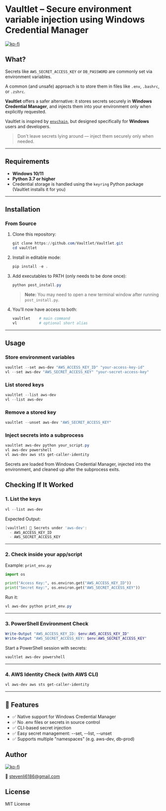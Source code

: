# Vaultlet – Secure environment variable injection using Windows Credential Manager
[![ko-fi](https://ko-fi.com/img/githubbutton_sm.svg)](https://ko-fi.com/F1F61CA6GG)
## What?

Secrets like `AWS_SECRET_ACCESS_KEY` or `DB_PASSWORD` are commonly set via environment variables.

A common (and unsafe) approach is to store them in files like `.env`, `.bashrc`, or `.zshrc`.

**Vaultlet** offers a safer alternative: it stores secrets securely in **Windows Credential Manager**, and injects them into your environment only when explicitly requested.

Vaultlet is inspired by [`envchain`](https://github.com/sorah/envchain), but designed specifically for **Windows** users and developers.

> Don't leave secrets lying around — inject them securely only when needed.

---

## Requirements

- **Windows 10/11**
- **Python 3.7 or higher**
- Credential storage is handled using the `keyring` Python package (Vaultlet installs it for you)

---

## Installation

### From Source

1. Clone this repository:
    ```powershell
    git clone https://github.com/Vaultlet/Vaultlet.git
    cd vaultlet
    ```

2. Install in editable mode:
    ```powershell
    pip install -e .
    ```

3. Add executables to PATH (only needs to be done once):
    ```powershell
    python post_install.py
    ```

    > **Note:** You may need to open a new terminal window after running `post_install.py`.

4. You'll now have access to both:
    ```powershell
    vaultlet    # main command
    vl          # optional short alias
    ```

---

## Usage

### Store environment variables

```powershell
vaultlet --set aws-dev "AWS_ACCESS_KEY_ID" "your-access-key-id"
vl --set aws-dev "AWS_SECRET_ACCESS_KEY" "your-secret-access-key"
```

### List stored keys

```powershell
vaultlet --list aws-dev
vl --list aws-dev
```

### Remove a stored key

```powershell
vaultlet --unset aws-dev "AWS_SECRET_ACCESS_KEY"
```

### Inject secrets into a subprocess
```powershell
vaultlet aws-dev python your_script.py
vl aws-dev powershell
vl aws-dev aws sts get-caller-identity
```
Secrets are loaded from Windows Credential Manager, injected into the environment, and cleaned up after the subprocess exits.

## Checking If It Worked
### 1. List the keys

```powershell
vl --list aws-dev
```
Expected Output:

```powershell
[vaultlet] 🔐 Secrets under 'aws-dev':
  - AWS_ACCESS_KEY_ID
  - AWS_SECRET_ACCESS_KEY
```
---
### 2. Check inside your app/script

Example: `print_env.py`

```python
import os

print("Access Key:", os.environ.get("AWS_ACCESS_KEY_ID"))
print("Secret Key:", os.environ.get("AWS_SECRET_ACCESS_KEY"))
```
Run it:

```powershell
vl aws-dev python print_env.py
```
---
### 3. PowerShell Environment Check

```powershell
Write-Output "AWS_ACCESS_KEY_ID: $env:AWS_ACCESS_KEY_ID"
Write-Output "AWS_SECRET_ACCESS_KEY: $env:AWS_SECRET_ACCESS_KEY"
```
Start a PowerShell session with secrets:

```powershell
vaultlet aws-dev powershell
```
---
### 4. AWS Identity Check (with AWS CLI)

```powershell
vl aws-dev aws sts get-caller-identity
```
---

## 🧩 Features

- ✅ Native support for Windows Credential Manager
- ✅ No .env files or secrets in source control
- ✅ CLI-based secret injection
- ✅ Easy secret management: --set, --list, --unset
- ✅ Supports multiple "namespaces" (e.g. aws-dev, db-prod)

## Author
[![ko-fi](https://ko-fi.com/img/githubbutton_sm.svg)](https://ko-fi.com/F1F61CA6GG)

📧 stevenli6186@gmail.com

## License
MIT License